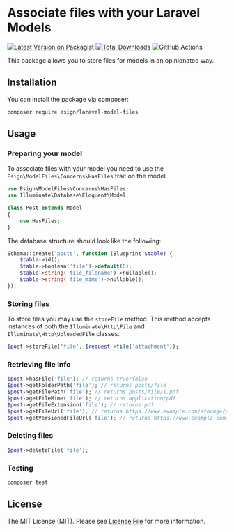 # Associate files with your Laravel Models

[![Latest Version on Packagist](https://img.shields.io/packagist/v/esign/laravel-model-files.svg?style=flat-square)](https://packagist.org/packages/esign/laravel-model-files)
[![Total Downloads](https://img.shields.io/packagist/dt/esign/laravel-model-files.svg?style=flat-square)](https://packagist.org/packages/esign/laravel-model-files)
![GitHub Actions](https://github.com/esign/laravel-model-files/actions/workflows/main.yml/badge.svg)

This package allows you to store files for models in an opinionated way.

## Installation

You can install the package via composer:

```bash
composer require esign/laravel-model-files
```

## Usage
### Preparing your model
To associate files with your model you need to use the `Esign\ModelFiles\Concerns\HasFiles` trait on the model.
```php
use Esign\ModelFiles\Concerns\HasFiles;
use Illuminate\Database\Eloquent\Model;

class Post extends Model
{
    use HasFiles;
}
```

The database structure should look like the following:
```php
Schema::create('posts', function (Blueprint $table) {
    $table->id();
    $table->boolean('file')->default(0);
    $table->string('file_filename')->nullable();
    $table->string('file_mime')->nullable();
});
```

### Storing files
To store files you may use the `storeFile` method.
This method accepts instances of both the `Illuminate\Http\File` and `Illuminate\Http\UploadedFile` classes.
```php
$post->storeFile('file', $request->file('attachment'));
```

### Retrieving file info
```php
$post->hasFile('file'); // returns true/false
$post->getFolderPath('file'); // returns posts/file
$post->getFilePath('file'); // returns posts/file/1.pdf
$post->getFileMime('file'); // returns application/pdf
$post->getFileExtension('file'); // returns pdf
$post->getFileUrl('file'); // returns https://www.example.com/storage/posts/file/1.pdf
$post->getVersionedFileUrl('file'); // returns https://www.example.com/storage/posts/file/1.pdf?t=1675776047
```

### Deleting files
```php
$post->deleteFile('file');
```


### Testing

```bash
composer test
```

## License

The MIT License (MIT). Please see [License File](LICENSE.md) for more information.
